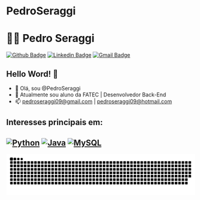 # PedroSeraggi


<!---
PedroSeraggi/PedroSeraggi is a ✨ special ✨ repository because its `README.md` (this file) appears on your GitHub profile.
You can click the Preview link to take a look at your changes.
--->
# :man_technologist: Pedro Seraggi

[![Github Badge](https://img.shields.io/badge/-Github-000?style=flat-square&logo=Github&logoColor=white&link=https://github.com/MarinaAraujoMaciel)](https://github.com/PedroSeraggi)
[![Linkedin Badge](https://img.shields.io/badge/-LinkedIn-blue?style=flat-square&logo=Linkedin&logoColor=white&link=)](https://www.linkedin.com/in/pedro-seraggi-5b7491163/)
[![Gmail Badge](https://img.shields.io/badge/-Gmail-c14438?style=flat-square&logo=Gmail&logoColor=white&link=mailto:pedroseraggi09@gmail.com)](mailto:pedroseraggi09@gmail.com)


## Hello Word! 👋

- 👋 Olá, sou @PedroSeraggi
- 🌱 Atualmente sou aluno da FATEC | Desenvolvedor Back-End
- 📫 pedroseraggi09@gmail.com | pedroseraggi09@hotmail.com


## Interesses principais em:


[![Python](https://img.shields.io/badge/-Python-Yellow?style=flat-square&logo=Python&logoColor=White&link=https://github.com/MarinaAraujoMaciel/)](https://github.com/Pedroseraggi/)
[![Java](https://img.shields.io/badge/-Java-Red?style=flat-square&logo=Java&logoColor=White&link=https://github.com/MarinaAraujoMaciel/)](https://github.com/PedroSeraggi/)
[![MySQL](https://img.shields.io/badge/-MySQL-4479A1?style=flat-square&logo=MySQL&logoColor=White&link=https://github.com/MarinaAraujoMaciel/)](https://github.com/PedroSeraggi/)
---



 ![Snake animation](https://github.com/PedroSeraggi/PedroSeraggi/blob/main/imagem/snake.svg)

